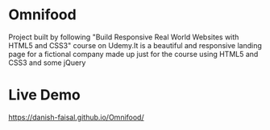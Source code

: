 # Omnifood
Project built by following "Build Responsive Real World Websites with HTML5 and CSS3" course on Udemy.It is a beautiful and responsive landing page for a fictional company made up just for the course using HTML5 and CSS3 and some jQuery

# Live Demo
https://danish-faisal.github.io/Omnifood/

